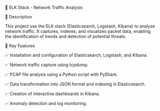 📡 ELK Stack - Network Traffic Analysis

📌 Description

This project use the ELK stack (Elasticsearch, Logstash, Kibana) to analyze network traffic. It captures, indexes, and visualizes packet data, enabling the identification of trends and detection of potential threats.

🚀 Key Features

✅ Installation and configuration of Elasticsearch, Logstash, and Kibana.

✅ Network traffic capture using tcpdump.

✅ PCAP file analysis using a Python script with PyShark.

✅ Data transformation into JSON format and indexing in Elasticsearch.

✅ Creation of interactive dashboards in Kibana.

✅ Anomaly detection and log monitoring.
